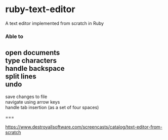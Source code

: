 # ruby-text-editor
A text editor implemented from scratch in Ruby


### Able to


open documents  
type characters  
handle backspace  
split lines  
undo  
---  
save changes to file  
navigate using arrow keys  
handle tab insertion (as a set of four spaces)

===

https://www.destroyallsoftware.com/screencasts/catalog/text-editor-from-scratch
